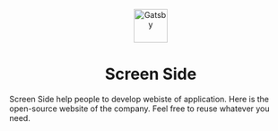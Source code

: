 <p align="center">
  <a href="https://screeside.be">
    <img alt="Gatsby" src="https://screenside.be/logo.png" width="60" />
  </a>
</p>
<h1 align="center">
  Screen Side
</h1>

Screen Side help people to develop webiste of application. Here is the open-source website of the company.
Feel free to reuse whatever you need.
